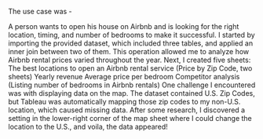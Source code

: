 The use case was -

A person wants to open his house on Airbnb and is looking for the right location, timing, and number of bedrooms to make it successful.
I started by importing the provided dataset, which included three tables, and applied an inner join between two of them. This operation allowed me to analyze how Airbnb rental prices varied throughout the year.
Next, I created five sheets:
The best locations to open an Airbnb rental service (Price by Zip Code, two sheets)
Yearly revenue
Average price per bedroom
Competitor analysis (Listing number of bedrooms in Airbnb rentals)
One challenge I encountered was with displaying data on the map. The dataset contained U.S. Zip Codes, but Tableau was automatically mapping those zip codes to my non-U.S. location, which caused missing data.
After some research, I discovered a setting in the lower-right corner of the map sheet where I could change the location to the U.S., and voila, the data appeared!
